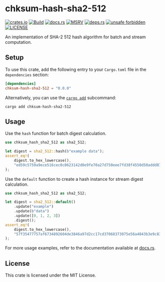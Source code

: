 # chksum-hash-sha2-512

[![crates.io](https://img.shields.io/crates/v/chksum-hash-sha2-512?style=flat-square&logo=rust "crates.io")](https://crates.io/crates/chksum-hash-sha2-512)
[![Build](https://img.shields.io/github/actions/workflow/status/chksum-rs/hash-sha2-512/rust.yml?branch=master&style=flat-square&logo=github "Build")](https://github.com/chksum-rs/hash-sha2-512/actions/workflows/rust.yml)
[![docs.rs](https://img.shields.io/docsrs/chksum-hash-sha2-512?style=flat-square&logo=docsdotrs "docs.rs")](https://docs.rs/chksum-hash-sha2-512/)
[![MSRV](https://img.shields.io/badge/MSRV-1.63.0-informational?style=flat-square "MSRV")](https://github.com/chksum-rs/hash-sha2-512/blob/master/Cargo.toml)
[![deps.rs](https://deps.rs/crate/chksum-hash-sha2-512/0.0.0/status.svg?style=flat-square "deps.rs")](https://deps.rs/crate/chksum-hash-sha2-512/0.0.0)
[![unsafe forbidden](https://img.shields.io/badge/unsafe-forbidden-success.svg?style=flat-square "unsafe forbidden")](https://github.com/rust-secure-code/safety-dance)
[![LICENSE](https://img.shields.io/github/license/chksum-rs/hash-sha2-512?style=flat-square "LICENSE")](https://github.com/chksum-rs/hash-sha2-512/blob/master/LICENSE)

An implementation of SHA-2 512 hash algorithm for batch and stream computation.

## Setup

To use this crate, add the following entry to your `Cargo.toml` file in the `dependencies` section:

```toml
[dependencies]
chksum-hash-sha2-512 = "0.0.0"
```

Alternatively, you can use the [`cargo add`](https://doc.rust-lang.org/cargo/commands/cargo-add.html) subcommand:

```shell
cargo add chksum-hash-sha2-512
```

## Usage

Use the `hash` function for batch digest calculation.

```rust
use chksum_hash_sha2_512 as sha2_512;

let digest = sha2_512::hash(b"example data");
assert_eq!(
    digest.to_hex_lowercase(),
    "ed59c5759a9ece516cec0c0623142d0e9fe70a27d750eee7fd38f4550d50addd873d0fa1a51fc823c1e3d5cada203f4a05d8325caacb7d3e0727a701f3f07e5f"
);
```

Use the `default` function to create a hash instance for stream digest calculation.

```rust
use chksum_hash_sha2_512 as sha2_512;

let digest = sha2_512::default()
    .update("example")
    .update(b"data")
    .update([0, 1, 2, 3])
    .digest();
assert_eq!(
    digest.to_hex_lowercase(),
    "57f35477757af6734892604de3846a97d2cc17cd37068373075e56a4843b3e9c83f9b435beae9fcf1da590e73e62fe20468f52ff13b095241fec77884086b090"
);
```

For more usage examples, refer to the documentation available at [docs.rs](https://docs.rs/chksum-hash-sha2-512/).

## License

This crate is licensed under the MIT License.
